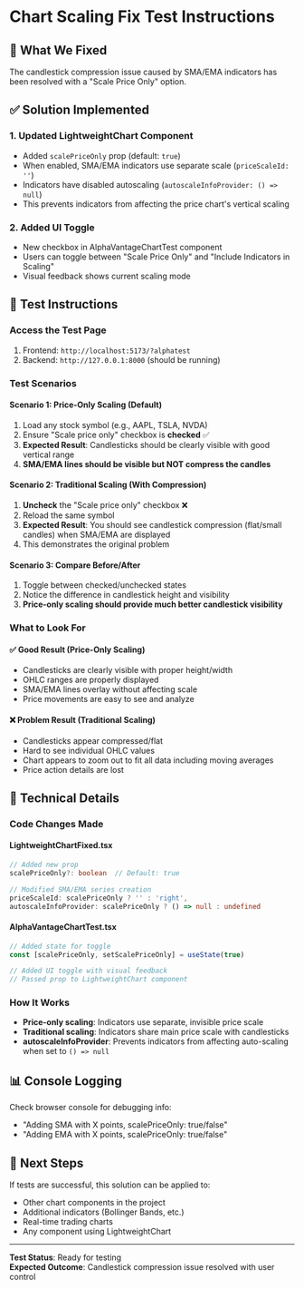 # Chart Scaling Fix Test Instructions

## 🎯 What We Fixed
The candlestick compression issue caused by SMA/EMA indicators has been resolved with a "Scale Price Only" option.

## ✅ Solution Implemented

### 1. **Updated LightweightChart Component**
- Added `scalePriceOnly` prop (default: `true`)
- When enabled, SMA/EMA indicators use separate scale (`priceScaleId: ''`)
- Indicators have disabled autoscaling (`autoscaleInfoProvider: () => null`)
- This prevents indicators from affecting the price chart's vertical scaling

### 2. **Added UI Toggle**
- New checkbox in AlphaVantageChartTest component
- Users can toggle between "Scale Price Only" and "Include Indicators in Scaling"
- Visual feedback shows current scaling mode

## 🧪 Test Instructions

### Access the Test Page
1. Frontend: `http://localhost:5173/?alphatest`
2. Backend: `http://127.0.0.1:8000` (should be running)

### Test Scenarios

#### **Scenario 1: Price-Only Scaling (Default)**
1. Load any stock symbol (e.g., AAPL, TSLA, NVDA)
2. Ensure "Scale price only" checkbox is **checked** ✅
3. **Expected Result**: Candlesticks should be clearly visible with good vertical range
4. **SMA/EMA lines should be visible but NOT compress the candles**

#### **Scenario 2: Traditional Scaling (With Compression)**
1. **Uncheck** the "Scale price only" checkbox ❌
2. Reload the same symbol
3. **Expected Result**: You should see candlestick compression (flat/small candles) when SMA/EMA are displayed
4. This demonstrates the original problem

#### **Scenario 3: Compare Before/After**
1. Toggle between checked/unchecked states
2. Notice the difference in candlestick height and visibility
3. **Price-only scaling should provide much better candlestick visibility**

### What to Look For

#### ✅ **Good Result (Price-Only Scaling)**
- Candlesticks are clearly visible with proper height/width
- OHLC ranges are properly displayed
- SMA/EMA lines overlay without affecting scale
- Price movements are easy to see and analyze

#### ❌ **Problem Result (Traditional Scaling)**
- Candlesticks appear compressed/flat
- Hard to see individual OHLC values
- Chart appears to zoom out to fit all data including moving averages
- Price action details are lost

## 🔧 Technical Details

### Code Changes Made

#### LightweightChartFixed.tsx
```typescript
// Added new prop
scalePriceOnly?: boolean  // Default: true

// Modified SMA/EMA series creation
priceScaleId: scalePriceOnly ? '' : 'right',
autoscaleInfoProvider: scalePriceOnly ? () => null : undefined
```

#### AlphaVantageChartTest.tsx
```typescript
// Added state for toggle
const [scalePriceOnly, setScalePriceOnly] = useState(true)

// Added UI toggle with visual feedback
// Passed prop to LightweightChart component
```

### How It Works
- **Price-only scaling**: Indicators use separate, invisible price scale
- **Traditional scaling**: Indicators share main price scale with candlesticks
- **autoscaleInfoProvider**: Prevents indicators from affecting auto-scaling when set to `() => null`

## 📊 Console Logging
Check browser console for debugging info:
- "Adding SMA with X points, scalePriceOnly: true/false"
- "Adding EMA with X points, scalePriceOnly: true/false"

## 🚀 Next Steps
If tests are successful, this solution can be applied to:
- Other chart components in the project
- Additional indicators (Bollinger Bands, etc.)
- Real-time trading charts
- Any component using LightweightChart

---

**Test Status**: Ready for testing  
**Expected Outcome**: Candlestick compression issue resolved with user control